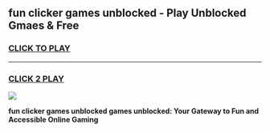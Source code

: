 
## fun clicker games unblocked - Play Unblocked Gmaes & Free
<h3>
<a href="https://premium.freeplayer.one?title=fun_clicker_games_unblocked&ref=19F">CLICK TO PLAY</a></h3>
<hr>

<h3>
<a href="https://premium.freeplayer.one?title=fun_clicker_games_unblocked&ref=19F">CLICK 2 PLAY</a>
  
</h3>

<a href="https://premium.freeplayer.one?title=fun_clicker_games_unblocked&ref=19F/"><img src="https://clearcache.store/games.png"></a>


**fun clicker games unblocked games unblocked: Your Gateway to Fun and Accessible Online Gaming**
